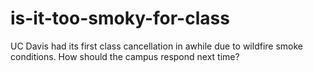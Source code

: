 # is-it-too-smoky-for-class
UC Davis had its first class cancellation in awhile due to wildfire smoke conditions. How should the campus respond next time?
